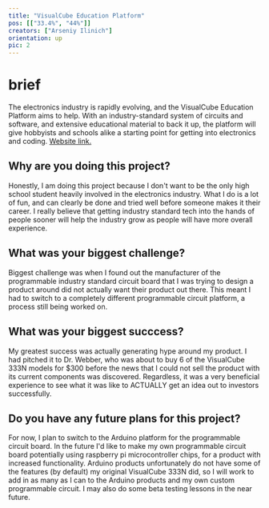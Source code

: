 ```yaml
---
title: "VisualCube Education Platform"
pos: [["33.4%", "44%"]]
creators: ["Arseniy Ilinich"]
orientation: up
pic: 2
---
```


# brief
The electronics industry is rapidly evolving, and the VisualCube Education Platform aims to help. With an industry-standard system of circuits and software, and extensive educational material to back it up, the platform will give hobbyists and schools alike a starting point for getting into electronics and coding.
<a target='_blank' href='vcubeep.com'> Website link. </a>

## Why are you doing this project?
Honestly, I am doing this project because I don't want to be the only high school student heavily involved in the electronics industry. What I do is a lot of fun, and can clearly be done and tried well before someone makes it their career. I really believe that getting industry standard tech into the hands of people sooner will help the industry grow as people will have more overall experience.

## What was your biggest challenge?
Biggest challenge was when I found out the manufacturer of the programmable industry standard circuit board that I was trying to design a product around did not actually want their product out there. This meant I had to switch to a completely different programmable circuit platform, a process still being worked on. 

## What was your biggest succcess?
My greatest success was actually generating hype around my product. I had pitched it to Dr. Webber, who was about to buy 6 of the VisualCube 333N models for $300 before the news that I could not sell the product with its current components was discovered. Regardless, it was a very beneficial experience to see what it was like to ACTUALLY get an idea out to investors successfully.

## Do you have any future plans for this project?
For now, I plan to switch to the Arduino platform for the programmable circuit board. In the future I'd like to make my own programmable circuit board potentially using raspberry pi microcontroller chips, for a product with increased functionality. Arduino products unfortunately do not have some of the features (by default) my original VisualCube 333N did, so I will work to add in as many as I can to the Arduino products and my own custom programmable circuit. I may also do some beta testing lessons in the near future.